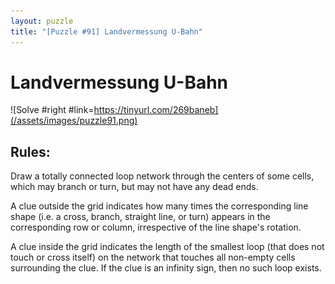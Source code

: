 ```yaml
---
layout: puzzle
title: "[Puzzle #91] Landvermessung U-Bahn"
---
```


# Landvermessung U-Bahn

![Solve #right #link=https://tinyurl.com/269baneb](/assets/images/puzzle91.png)

## Rules:

Draw a totally connected loop network through the centers of some cells, which may branch or turn, but may not have any dead ends.

A clue outside the grid indicates how many times the corresponding line shape (i.e. a cross, branch, straight line, or turn) appears in the corresponding row or column, irrespective of the line shape's rotation.

A clue inside the grid indicates the length of the smallest loop (that does not touch or cross itself) on the network that touches all non-empty cells surrounding the clue. If the clue is an infinity sign, then no such loop exists. 